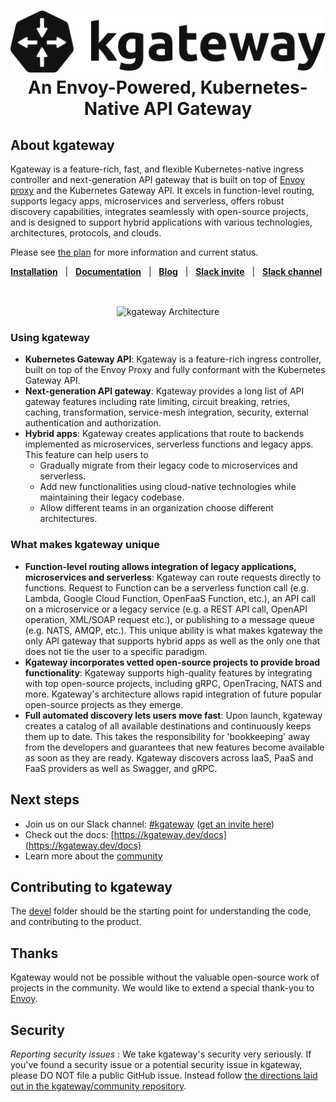 <h1 align="center">
  <picture>
    <source media="(prefers-color-scheme: dark)" srcset="https://raw.githubusercontent.com/kgateway-dev/kgateway.dev/main/static/logo-dark.svg" alt="kgateway" width="400">
    <source media="(prefers-color-scheme: light)" srcset="https://raw.githubusercontent.com/kgateway-dev/kgateway.dev/main/static/logo.svg" alt="kgateway" width="400">
    <img alt="kgateway" src="https://raw.githubusercontent.com/kgateway-dev/kgateway.dev/main/static/logo.svg">
  </picture>
  <br/>
  An Envoy-Powered, Kubernetes-Native API Gateway
</h1>

## About kgateway
Kgateway is a feature-rich, fast, and flexible Kubernetes-native ingress controller and next-generation API gateway that is built on top of [Envoy proxy](https://www.envoyproxy.io) and the Kubernetes Gateway API. It excels in function-level routing, supports legacy apps, microservices and serverless, offers robust discovery capabilities, integrates seamlessly with open-source projects, and is designed to support hybrid applications with various technologies, architectures, protocols, and clouds.

Please see [the plan](https://github.com/kgateway-dev/kgateway/issues/10363) for more information and current status.

[**Installation**](https://kgateway.dev/docs/quickstart/) &nbsp; |
&nbsp; [**Documentation**](https://kgateway.dev/docs) &nbsp; |
&nbsp; [**Blog**](https://kgateway.dev/blog/) &nbsp; |
&nbsp; [**Slack invite**](https://slack.cncf.io/) &nbsp; |
&nbsp; [**Slack channel**](https://cloud-native.slack.com/archives/C080D3PJMS4)

<BR><center><img align="center" src="https://raw.githubusercontent.com/kgateway-dev/kgateway.dev/main/assets/img/component-architecture.svg" alt="kgateway Architecture" width="700"></center>

### Using kgateway
- **Kubernetes Gateway API**: Kgateway is a feature-rich ingress controller, built on top of the Envoy Proxy and fully conformant with the Kubernetes Gateway API.
- **Next-generation API gateway**: Kgateway provides a long list of API gateway features including rate limiting, circuit breaking, retries, caching, transformation, service-mesh integration, security, external authentication and authorization.
- **Hybrid apps**: Kgateway creates applications that route to backends implemented as microservices, serverless functions and legacy apps. This feature can help users to
  * Gradually migrate from their legacy code to microservices and serverless.
  * Add new functionalities using cloud-native technologies while maintaining their legacy codebase.
  * Allow different teams in an organization choose different architectures.

<!---
PLEASE DO NOT RENAME THIS SECTION
This header is used as an anchor in our CNCF Donation Issue
-->
### What makes kgateway unique
- **Function-level routing allows integration of legacy applications, microservices and serverless**: Kgateway can route requests directly to functions. Request to Function can be a serverless function call (e.g. Lambda, Google Cloud Function, OpenFaaS Function, etc.), an API call on a microservice or a legacy service (e.g. a REST API call, OpenAPI operation, XML/SOAP request etc.), or publishing to a message queue (e.g. NATS, AMQP, etc.). This unique ability is what makes kgateway the only API gateway that supports hybrid apps as well as the only one that does not tie the user to a specific paradigm.
- **Kgateway incorporates vetted open-source projects to provide broad functionality**: Kgateway supports high-quality features by integrating with top open-source projects, including gRPC, OpenTracing, NATS and more. Kgateway's architecture allows rapid integration of future popular open-source projects as they emerge.
- **Full automated discovery lets users move fast**: Upon launch, kgateway creates a catalog of all available destinations and continuously keeps them up to date. This takes the responsibility for 'bookkeeping' away from the developers and guarantees that new features become available as soon as they are ready. Kgateway discovers across IaaS, PaaS and FaaS providers as well as Swagger, and gRPC.


## Next steps
- Join us on our Slack channel: [#kgateway](https://cloud-native.slack.com/archives/C080D3PJMS4) ([get an invite here]((https://slack.cncf.io/)))
- Check out the docs: [https://kgateway.dev/docs](https://kgateway.dev/docs)
- Learn more about the [community](https://github.com/kgateway-dev/community)

## Contributing to kgateway
The [devel](devel) folder should be the starting point for understanding the code, and contributing to the product.

## Thanks
Kgateway would not be possible without the valuable open-source work of projects in the community. We would like to extend a special thank-you to [Envoy](https://www.envoyproxy.io).

## Security
*Reporting security issues* : We take kgateway's security very seriously. If you've found a security issue or a potential security issue in kgateway, please DO NOT file a public GitHub issue. Instead follow [the directions laid out in the kgateway/community repository](https://github.com/kgateway-dev/community/blob/main/CVE.md).

